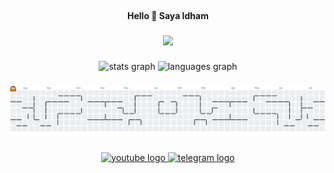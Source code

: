 <br clear="both">

<h4 align="center">Hello 👋  Saya Idham</h4>

###

<div align="center">
  <img src="https://visitor-badge.laobi.icu/badge?page_id=idhamux.idhamux&left_color=darkgrey"  />
</div>

###

<div align="center">
  <img src="https://github-readme-stats.vercel.app/api?username=idhamux&hide_title=false&hide_rank=false&show_icons=true&include_all_commits=true&count_private=true&disable_animations=false&theme=dracula&locale=en&hide_border=false&order=1" height="150" alt="stats graph"  />
  <img src="https://github-readme-stats.vercel.app/api/top-langs?username=idhamux&locale=en&hide_title=false&layout=compact&card_width=320&langs_count=5&theme=dracula&hide_border=false&order=2" height="150" alt="languages graph"  />
</div>

###

<picture>
  <source media="(prefers-color-scheme: dark)" srcset="https://raw.githubusercontent.com/idhamux/idhamux/output/pacman-contribution-graph-dark.svg">
  <source media="(prefers-color-scheme: light)" srcset="https://raw.githubusercontent.com/idhamux/idhamux/output/pacman-contribution-graph.svg">
  <img alt="pacman contribution graph" src="https://raw.githubusercontent.com/idhamux/idhamux/output/pacman-contribution-graph.svg">
</picture>

###

<div align="center">
  <a href="https://www.youtube.com/@antilupa?sub_confirmation=1" target="_blank">
    <img src="https://raw.githubusercontent.com/maurodesouza/profile-readme-generator/master/src/assets/icons/social/youtube/default.svg" width="52" height="40" alt="youtube logo"  />
  </a>
  <a href="https://t.me/idhamux" target="_blank">
    <img src="https://raw.githubusercontent.com/maurodesouza/profile-readme-generator/master/src/assets/icons/social/telegram/default.svg" width="52" height="40" alt="telegram logo"  />
  </a>
</div>

###
